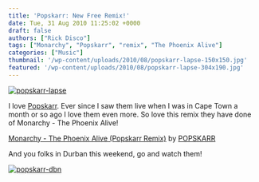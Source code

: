 ```yaml
---
title: 'Popskarr: New Free Remix!'
date: Tue, 31 Aug 2010 11:25:02 +0000
draft: false
authors: ["Rick Disco"]
tags: ["Monarchy", "Popskarr", "remix", "The Phoenix Alive"]
categories: ["Music"]
thumbnail: '/wp-content/uploads/2010/08/popskarr-lapse-150x150.jpg'
featured: '/wp-content/uploads/2010/08/popskarr-lapse-304x190.jpg'
---
```


[![](/wp-content/uploads/2010/08/popskarr-lapse.jpg "popskarr-lapse")](/wp-content/uploads/2010/08/popskarr-lapse.jpg)

I love [Popskarr](http://www.facebook.com/popskarr "Popskarr on Facebook"). Ever since I saw them live when I was in Cape Town a month or so ago I love them even more. So love this remix they have done of Monarchy - The Phoenix Alive!

 [Monarchy - The Phoenix Alive (Popskarr Remix)](http://soundcloud.com/popskarr/monarchy-the-phoenix-alive-popskarr-remix) by [POPSKARR](http://soundcloud.com/popskarr)

And you folks in Durban this weekend, go and watch them!

[![](/wp-content/uploads/2010/08/popskarr-dbn.jpg "popskarr-dbn")](/wp-content/uploads/2010/08/popskarr-dbn.jpg)

